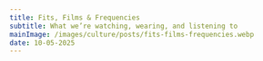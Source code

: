 ```yaml
---
title: Fits, Films & Frequencies
subtitle: What we’re watching, wearing, and listening to
mainImage: /images/culture/posts/fits-films-frequencies.webp
date: 10-05-2025
---
```

